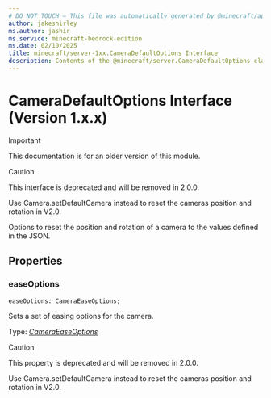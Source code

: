 ```yaml
---
# DO NOT TOUCH — This file was automatically generated by @minecraft/api-docs-generator, to report problems file an issue at https://github.com/Mojang/minecraft-scripting-libraries
author: jakeshirley
ms.author: jashir
ms.service: minecraft-bedrock-edition
ms.date: 02/10/2025
title: minecraft/server-1xx.CameraDefaultOptions Interface
description: Contents of the @minecraft/server.CameraDefaultOptions class (Version 1.x.x).
---
```

# CameraDefaultOptions Interface (Version 1.x.x)

> [!IMPORTANT]
> This documentation is for an older version of this module.

> [!CAUTION]
> This interface is deprecated and will be removed in 2.0.0.
> 
> Use Camera.setDefaultCamera instead to reset the cameras position and rotation in V2.0.

Options to reset the position and rotation of a camera to the values defined in the JSON.

## Properties

### **easeOptions**
`easeOptions: CameraEaseOptions;`

Sets a set of easing options for the camera.

Type: [*CameraEaseOptions*](CameraEaseOptions.md)

> [!CAUTION]
> This property is deprecated and will be removed in 2.0.0.
> 
> Use Camera.setDefaultCamera instead to reset the cameras position and rotation in V2.0.
